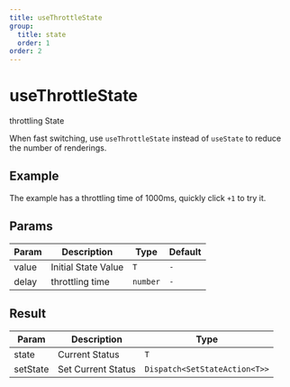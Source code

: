 ```yaml
---
title: useThrottleState
group:
  title: state
  order: 1
order: 2
---
```


# useThrottleState

throttling State

When fast switching, use `useThrottleState` instead of `useState` to reduce the number of renderings.

## Example

The example has a throttling time of 1000ms, quickly click `+1` to try it.
<code src="./demo"></code>

## Params

| Param | Description         | Type     | Default |
| ----- | ------------------- | -------- | ------- |
| value | Initial State Value | `T`      | `-`     |
| delay | throttling time     | `number` | `-`     |

## Result

| Param    | Description        | Type                          |
| -------- | ------------------ | ----------------------------- |
| state    | Current Status     | `T`                           |
| setState | Set Current Status | `Dispatch<SetStateAction<T>>` |
